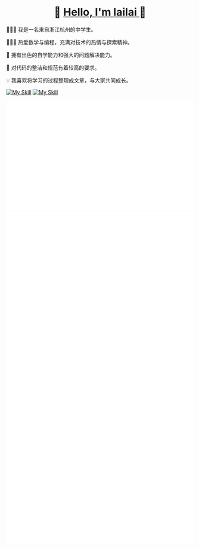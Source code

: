 <h1 align="center">
  🎉
  <a href="https://www.lailai.one">
    Hello, I'm lailai
  </a>
  🥳
</h1>

🧑🏻‍🎓 我是一名来自浙江杭州的中学生。

🧑🏻‍💻 热爱数学与编程，充满对技术的热情与探索精神。

🤯 拥有出色的自学能力和强大的问题解决能力。

🫧 对代码的整洁和规范有着较高的要求。

💡 我喜欢将学习的过程整理成文章，与大家共同成长。

[![My Skill](https://skillicons.dev/icons?i=aws,azure,cloudflare,npm,git,github,c,cpp,qt,html,js,ts,css,py,md,latex,docker,linux,vscode,nodejs,react&theme=light#gh-light-mode-only)](https://skillicons.dev)
[![My Skill](https://skillicons.dev/icons?i=aws,azure,cloudflare,npm,git,github,c,cpp,qt,html,js,ts,css,py,md,latex,docker,linux,vscode,nodejs,react&theme=dark#gh-dark-mode-only)](https://skillicons.dev)

![lailai's GitHub Stats](https://raw.githubusercontent.com/lailai0916/github-stats/master/generated/overview.svg#gh-dark-mode-only)
![lailai's GitHub Stats](https://raw.githubusercontent.com/lailai0916/github-stats/master/generated/overview.svg#gh-light-mode-only)
![Most Used Languages](https://raw.githubusercontent.com/lailai0916/github-stats/master/generated/languages.svg#gh-dark-mode-only)
![Most Used Languages](https://raw.githubusercontent.com/lailai0916/github-stats/master/generated/languages.svg#gh-light-mode-only)
